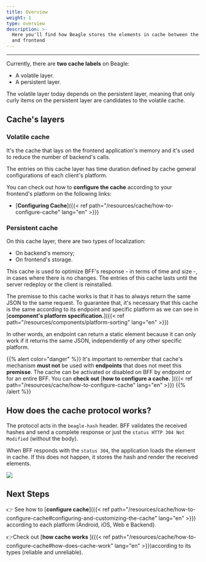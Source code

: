 ```yaml
---
title: Overview
weight: 1
type: overview
description: >-
  Here you'll find how Beagle stores the elements in cache between the backend
  and frontend
---
```


---

Currently, there are **two cache labels** on Beagle:

- A volatile layer.
- A persistent layer.

The volatile layer today depends on the persistent layer, meaning that only curly items on the persistent layer are candidates to the volatile cache.

## Cache's layers

### Volatile cache

It's the cache that lays on the frontend application's memory and it's used to reduce the number of backend's calls.

The entries on this cache layer has time duration defined by cache general configurations of each client's platform.

You can check out how to **configure the cache** according to your frontend's platform on the following links:

- [**Configuring Cache**]({{< ref path="/resources/cache/how-to-configure-cache" lang="en" >}})

### Persistent cache

On this cache layer, there are two types of localization:

- On backend's memory;
- On frontend's storage.

This cache is used to optimize BFF's response - in terms of time and size -, in cases where there is no changes. The entries of this cache lasts until the server redeploy or the client is reinstalled.

The premisse to this cache works is that it has to always return the same JSON to the same request. To guarantee that, it's necessary that this cache is the same according to its endpoint and specific platform as we can see in [**component's platform specification.**]({{< ref path="/resources/components/platform-sorting" lang="en" >}})

In other words, an endpoint can return a static element because it can only work if it returns the same JSON, independently of any other specific platform.

{{% alert color="danger" %}}
It's important to remember that cache's mechanism **must not** be used with **endpoints** that does not meet this **premisse**.
The cache can be activated or disabled on BFF by endpoint or for an entire BFF. You can **check out** [**how to configure a cache.** ]({{< ref path="/resources/cache/how-to-configure-cache" lang="en" >}})
{{% /alert %}}

## How does the cache protocol works?

The protocol acts in the `beagle-hash` header. BFF validates the received hashes and send a complete response or just the `status HTTP 304 Not Modified` \(without the body\).

When BFF responds with the `status 304`, the application loads the element in cache. If this does not happen, it stores the hash and render the received elements.

![](/shared/beaglesave.png)

## Next Steps

👉 See how to [**configure cache**]({{< ref path="/resources/cache/how-to-configure-cache#configuring-and-customizing-the-cache" lang="en" >}}) according to each platform \(Android, iOS, Web e Backend\).

👉Check out [**how cache works** ]({{< ref path="/resources/cache/how-to-configure-cache#how-does-cache-work" lang="en" >}})according to its types \(reliable and unreliable\).
